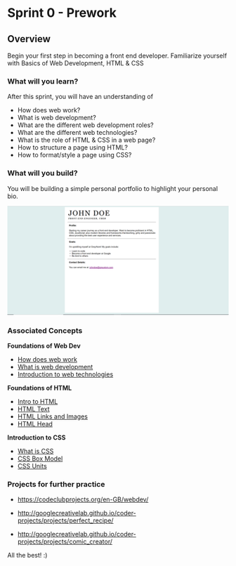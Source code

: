 
# Sprint 0 - Prework

## Overview

Begin your first step in becoming a front end developer.
Familiarize yourself with Basics of Web Development, HTML & CSS

### What will you learn?

After this sprint, you will have an understanding of

- How does web work?
- What is web development?
- What are the different web development roles?
- What are the different web technologies?
- What is the role of HTML & CSS in a web page?
- How to structure a page using HTML?
- How to format/style a page using CSS?

### What will you build?

You will be building a simple personal portfolio to highlight your personal bio.

![portfolio](4.%20Project/profile.PNG)


### Associated Concepts

**Foundations of Web Dev**
- [How does web work](1.%20Foundations%20of%20Web%20Dev/1.1.%20How%20does%20web%20work.md)
- [What is web development](1.%20Foundations%20of%20Web%20Dev/1.2.%20What%20is%20web%20development.md)
- [Introduction to web technologies](1.%20Foundations%20of%20Web%20Dev/1.3.%20Introduction%20to%20web%20technologies.md)

**Foundations of HTML**

- [Intro to HTML](2.%20Foundations%20of%20HTML/2.1.%20Intro%20to%20HTML.md) 
- [HTML Text](2.%20Foundations%20of%20HTML/2.2.%20HTML%20Text.md)
- [HTML Links and Images](2.%20Foundations%20of%20HTML/2.3.%20HTML%20Links%20and%20Images.md)
- [HTML Head](2.%20Foundations%20of%20HTML/2.4.%20HTML%20Head.md)

**Introduction to CSS**

- [What is CSS](3.%20Introduction%20to%20CSS/3.1%20What%20is%20CSS.md)
- [CSS Box Model](3.%20Introduction%20to%20CSS/3.2%20CSS%20Box%20Model.md)
- [CSS Units](3.%20Introduction%20to%20CSS/3.3%20CSS%20Units.md)

### Projects for further practice

- https://codeclubprojects.org/en-GB/webdev/

- http://googlecreativelab.github.io/coder-projects/projects/perfect_recipe/

- http://googlecreativelab.github.io/coder-projects/projects/comic_creator/

All the best! :)
